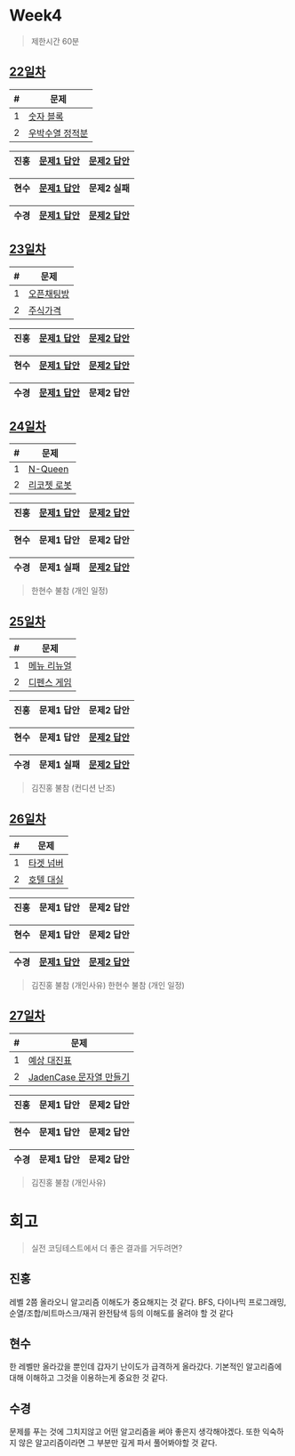 # Week4

> 제한시간 60분

## [22일차](Day22)

| #   | 문제                 |
| --- | -------------------- |
| 1   | [숫자 블록](https://school.programmers.co.kr/learn/courses/30/lessons/12923) |
| 2   | [우박수열 정적분](https://school.programmers.co.kr/learn/courses/30/lessons/134239) |

| **진홍** | [문제1 답안](Day22/kjh1.java) | [문제2 답안](Day22/kjh2.kt) |
| ------ | ---------- | ---------- |

| **현수** | [문제1 답안](Day22/hhs/1.java) | 문제2 실패 |
| ------ | ---------- | ---------- |

| **수경** | [문제1 답안](Day22/hsk1.js) | [문제2 답안](Day22/hsk2.js) |
| ------ | ---------- | ---------- |

<!-- 불참 시 작성 -->
<!--
> 홍길동 불참 (컨디션 난조)
-->

## [23일차](Day23)

| #   | 문제                 |
| --- | -------------------- |
| 1   | [오픈채팅방](https://school.programmers.co.kr/learn/courses/30/lessons/42888) |
| 2   | [주식가격](https://school.programmers.co.kr/learn/courses/30/lessons/42584) |

| **진홍** | [문제1 답안](Day23/kjh1.kt) | [문제2 답안](Day23/kjh2.java) |
| ------ | ---------- | ---------- |

| **현수** | [문제1 답안](Day23/hhs/1.kt) | [문제2 답안](Day23/hhs/2.java) |
| ------ | ---------- | ---------- |

| **수경** | [문제1 답안](Day23/hsk1.js) | 문제2 답안 |
| ------ | ---------- | ---------- |

<!-- 불참 시 작성 -->
<!--
> 홍길동 불참 (컨디션 난조)
-->

## [24일차](Day24)

| #   | 문제                 |
| --- | -------------------- |
| 1   | [N-Queen](https://school.programmers.co.kr/learn/courses/30/lessons/12952) |
| 2   | [리코쳇 로봇](https://school.programmers.co.kr/learn/courses/30/lessons/169199?language=cpp) |

| **진홍** | [문제1 답안](Day24/kjh1.kt) | [문제2 답안](Day24/kjh2.kt) |
| ------ | ---------- | ---------- |

| **현수** | 문제1 답안 | 문제2 답안 |
| ------ | ---------- | ---------- |

| **수경** | 문제1 실패 | [문제2 답안](Day24/hsk2.js) |
| ------ | ---------- | ---------- |

<!-- 불참 시 작성 -->
<!--
> 홍길동 불참 (컨디션 난조)
-->
> 한현수 불참 (개인 일정)

## [25일차](Day25)

| #   | 문제                 |
| --- | -------------------- |
| 1   | [메뉴 리뉴얼](https://school.programmers.co.kr/learn/courses/30/lessons/72411) |
| 2   | [디펜스 게임](https://school.programmers.co.kr/learn/courses/30/lessons/142085) |

| **진홍** | 문제1 답안 | 문제2 답안 |
| ------ | ---------- | ---------- |

| **현수** | 문제1 답안 | [문제2 답안](Day25/hhs/2.kt) |
| ------ | ---------- | ---------- |

| **수경** | 문제1 실패 | [문제2 답안](Day25/hsk2.js) |
| ------ | ---------- | ---------- |

<!-- 불참 시 작성 -->
> 김진홍 불참 (컨디션 난조)

## [26일차](Day26)

| #   | 문제                 |
| --- | -------------------- |
| 1   | [타겟 넘버](https://school.programmers.co.kr/learn/courses/30/lessons/43165) |
| 2   | [호텔 대실](https://school.programmers.co.kr/learn/courses/30/lessons/155651?language=cpp) |

| **진홍** | 문제1 답안 | 문제2 답안 |
| ------ | ---------- | ---------- |

| **현수** | 문제1 답안 | 문제2 답안 |
| ------ | ---------- | ---------- |

| **수경** | [문제1 답안](Day26/hsk1.js) | [문제2 답안](Day26/hsk2.js) |
| ------ | ---------- | ---------- |

<!-- 불참 시 작성 -->
> 김진홍 불참 (개인사유)
> 한현수 불참 (개인 일정)

## [27일차](Day27)

| #   | 문제                 |
| --- | -------------------- |
| 1   | [예상 대진표](https://school.programmers.co.kr/learn/courses/30/lessons/12985) |
| 2   | [JadenCase 문자열 만들기](https://school.programmers.co.kr/learn/courses/30/lessons/12951) |

| **진홍** | 문제1 답안 | 문제2 답안 |
| ------ | ---------- | ---------- |

| **현수** | 문제1 답안 | 문제2 답안 |
| ------ | ---------- | ---------- |

| **수경** | 문제1 답안 | 문제2 답안 |
| ------ | ---------- | ---------- |

<!-- 불참 시 작성 -->
> 김진홍 불참 (개인사유)

# 회고

> 실전 코딩테스트에서 더 좋은 결과를 거두려면?

## 진홍
레벨 2쯤 올라오니 알고리즘 이해도가 중요해지는 것 같다.
BFS, 다이나믹 프로그래밍, 순열/조합/비트마스크/재귀 완전탐색 등의 이해도를 올려야 할 것 같다

## 현수
한 레벨만 올라갔을 뿐인데 갑자기 난이도가 급격하게 올라갔다.
기본적인 알고리즘에 대해 이해하고 그것을 이용하는게 중요한 것 같다.

## 수경
문제를 푸는 것에 그치지않고 어떤 알고리즘을 써야 좋은지 생각해야겠다.
또한 익숙하지 않은 알고리즘이라면 그 부분만 깊게 파서 풀어봐야할 것 같다.

